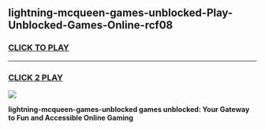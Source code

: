 
## lightning-mcqueen-games-unblocked-Play-Unblocked-Games-Online-rcf08
<h3>
<a href="https://premium76.site?title=lightning-mcqueen-games-unblocked&ref=24A">CLICK TO PLAY</a></h3>
<hr>

<h3>
<a href="https://premium76.site?title=lightning-mcqueen-games-unblocked&ref=24A">CLICK 2 PLAY</a>
  
</h3>

<a href="https://premium76.site?title=lightning-mcqueen-games-unblocked&ref=24A"><img src="https://clearcache.store/games.png"></a>


**lightning-mcqueen-games-unblocked games unblocked: Your Gateway to Fun and Accessible Online Gaming**

